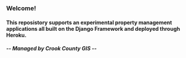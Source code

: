 ### Welcome!

#### This reposistory supports an experimental property management applications all built on the Django Framework and deployed through Heroku.

#### *-- Managed by Crook County GIS --*
